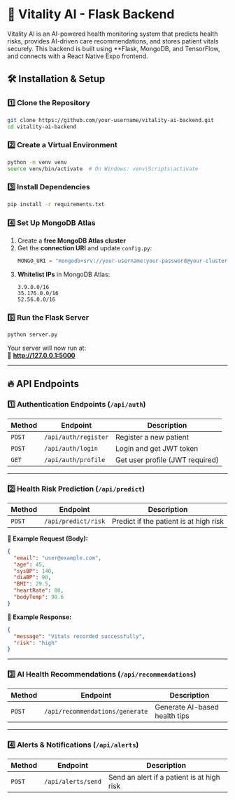 # 🏥 Vitality AI - Flask Backend

Vitality AI is an AI-powered health monitoring system that predicts health risks, provides AI-driven care recommendations, and stores patient vitals securely. This backend is built using **Flask, MongoDB, and TensorFlow, and connects with a React Native Expo frontend.

## 🛠️ Installation & Setup

### 1️⃣ **Clone the Repository**
```sh
git clone https://github.com/your-username/vitality-ai-backend.git
cd vitality-ai-backend
```

### 2️⃣ **Create a Virtual Environment**
```sh
python -m venv venv
source venv/bin/activate  # On Windows: venv\Scripts\activate
```

### 3️⃣ **Install Dependencies**
```sh
pip install -r requirements.txt
```

### 4️⃣ **Set Up MongoDB Atlas**
1. Create a **free MongoDB Atlas cluster**
2. Get the **connection URI** and update `config.py`:
   ```python
   MONGO_URI = "mongodb+srv://your-username:your-password@your-cluster.mongodb.net/main-db?retryWrites=true&w=majority"
   ```
3. **Whitelist IPs** in MongoDB Atlas:
   ```
   3.9.0.0/16
   35.176.0.0/16
   52.56.0.0/16
   ```

### 5️⃣ **Run the Flask Server**
```sh
python server.py
```
Your server will now run at:  
🔗 **http://127.0.0.1:5000**

---

## 🔥 API Endpoints

### **1️⃣ Authentication Endpoints** (`/api/auth`)
| Method | Endpoint | Description |
|--------|----------|-------------|
| `POST` | `/api/auth/register` | Register a new patient |
| `POST` | `/api/auth/login` | Login and get JWT token |
| `GET` | `/api/auth/profile` | Get user profile (JWT required) |

---

### **2️⃣ Health Risk Prediction** (`/api/predict`)
| Method | Endpoint | Description |
|--------|----------|-------------|
| `POST` | `/api/predict/risk` | Predict if the patient is at high risk |

**🔹 Example Request (Body):**
```json
{
  "email": "user@example.com",
  "age": 45,
  "sysBP": 140,
  "diaBP": 90,
  "BMI": 29.5,
  "heartRate": 80,
  "bodyTemp": 98.6
}
```

**🔹 Example Response:**
```json
{
  "message": "Vitals recorded successfully",
  "risk": "high"
}
```

---

### **3️⃣ AI Health Recommendations** (`/api/recommendations`)
| Method | Endpoint | Description |
|--------|----------|-------------|
| `POST` | `/api/recommendations/generate` | Generate AI-based health tips |

---

### **4️⃣ Alerts & Notifications** (`/api/alerts`)
| Method | Endpoint | Description |
|--------|----------|-------------|
| `POST` | `/api/alerts/send` | Send an alert if a patient is at high risk |


